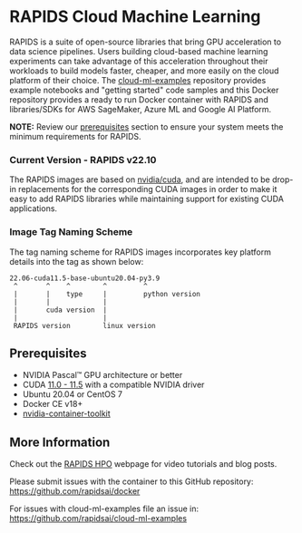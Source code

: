 # RAPIDS Cloud Machine Learning

RAPIDS is a suite of open-source libraries that bring GPU acceleration to data science pipelines. Users building cloud-based machine learning experiments can take advantage of this acceleration throughout their workloads to build models faster, cheaper, and more easily on the cloud platform of their choice. The [cloud-ml-examples](https://github.com/rapidsai/cloud-ml-examples) repository provides example notebooks and "getting started" code samples and this Docker repository provides a ready to run Docker container with RAPIDS and libraries/SDKs for AWS SageMaker, Azure ML and Google AI Platform. 

**NOTE:** Review our [prerequisites](#prerequisites) section to ensure your system meets the minimum requirements for RAPIDS.

### Current Version - RAPIDS v22.10

The RAPIDS images are based on [nvidia/cuda](https://hub.docker.com/r/nvidia/cuda), and are intended to be drop-in replacements for the corresponding CUDA
images in order to make it easy to add RAPIDS libraries while maintaining support for existing CUDA applications.

### Image Tag Naming Scheme

The tag naming scheme for RAPIDS images incorporates key platform details into the tag as shown below:
```
22.06-cuda11.5-base-ubuntu20.04-py3.9
 ^       ^    ^        ^         ^
 |       |    type     |         python version
 |       |             |
 |       cuda version  |
 |                     |
 RAPIDS version        linux version
```
## Prerequisites

- NVIDIA Pascal™ GPU architecture or better
- CUDA [11.0 - 11.5](https://developer.nvidia.com/cuda-downloads) with a compatible NVIDIA driver
- Ubuntu 20.04 or CentOS 7
- Docker CE v18+
- [nvidia-container-toolkit](https://docs.nvidia.com/datacenter/cloud-native/container-toolkit/install-guide.html#docker)

## More Information

Check out the [RAPIDS HPO](https://rapids.ai/hpo.html) webpage for video tutorials and blog posts.

Please submit issues with the container to this GitHub repository: https://github.com/rapidsai/docker

For issues with cloud-ml-examples file an issue in: https://github.com/rapidsai/cloud-ml-examples
